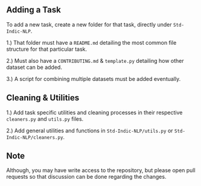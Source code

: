 ## Adding a Task

To add a new task, create a new folder for that task, directly under ```Std-Indic-NLP```.

1.) That folder must have a ```README.md``` detailing the most common file structure for that particular task.

2.) Must also have a ```CONTRIBUTING.md``` & ```template.py``` detailing how other dataset can be added.

3.) A script for combining multiple datasets must be added eventually.

## Cleaning & Utilities

1.) Add task specific utilities and cleaning processes in their respective ```cleaners.py``` and ```utils.py``` files.

2.) Add general utilities and functions in ```Std-Indic-NLP/utils.py``` or ```Std-Indic-NLP/cleaners.py```.


## Note

Although, you may have write access to the repository, but please open pull requests so that discussion can be done regarding the changes.